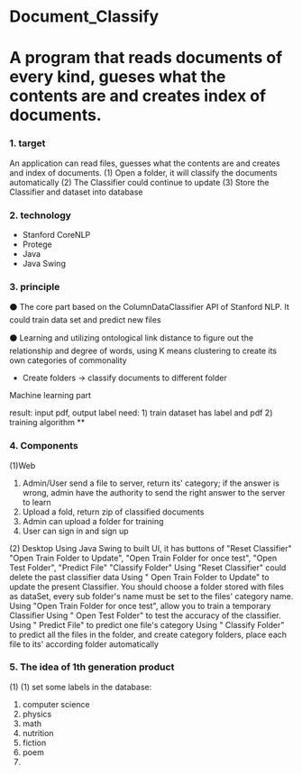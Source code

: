 # Document_Classify
# A program that reads documents of every kind, gueses what the contents are and creates index of documents.

### 1. target

An application can read files, guesses what the contents are and creates and index of documents.
(1) Open a folder, it will classify the documents automatically
(2) The Classifier could continue to update 
(3) Store the Classifier and dataset into database
  

### 2. technology

* Stanford CoreNLP 
* Protege
* Java  
* Java Swing

### 3. principle
⚫ The core part based on the ColumnDataClassifier API of Stanford NLP. It could train data set and predict new files

⚫ Learning and utilizing ontological link distance to figure out the relationship and degree of words, using K means clustering to create its own categories of commonality

* Create folders -> classify documents to different folder

Machine learning part

result:  input pdf,  output label
need: 1) train dataset
       has label and pdf
      2) training algorithm   **

### 4. Components
(1)Web
  1) Admin/User send a file to server, return its' category; 
     if the answer is wrong, admin have the authority to send the right answer to the server to learn
  2) Upload a fold, return zip of classified documents
  3) Admin can upload a folder for training 
  4) User can sign in and sign up
  
(2) Desktop
  Using Java Swing to built UI, it has buttons of "Reset Classifier"  "Open Train Folder to Update", "Open Train Folder for once test", "Open Test Folder",  "Predict File" "Classify Folder"
    Using "Reset Classifier" could delete the past classifier data
    Using " Open Train Folder to Update" to update the present Classifier. You should choose a folder stored with files as dataSet, every sub folder's name must be set to the files' category name.
    Using "Open Train Folder for once test", allow you to train a temporary Classifier
    Using " Open Test Folder" to test the accuracy of the classifier.
    Using " Predict File" to predict one file's category
    Using " Classify Folder" to predict all the files in the folder, and create category folders, place each file to its' according folder automatically
### 5. The idea of 1th generation product
(1) 
(1) set some labels in the database:
   1) computer science
   2) physics 
   3) math
   4) nutrition
   5) fiction
   6) poem
   7) 

